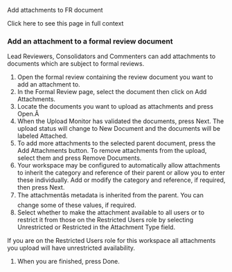 Add attachments to FR document

Click here to see this page in full context

###  Add an attachment to a formal review document

Lead Reviewers, Consolidators and Commenters can add attachments to documents
which are subject to formal reviews.

  1. Open the formal review containing the review document you want to add an attachment to. 
  2. In the Formal Review page, select the document then click on Add Attachments. 
  3. Locate the documents you want to upload as attachments and press Open.Â 
  4. When the Upload Monitor has validated the documents, press Next. The upload status will change to New Document and the documents will be labeled Attached. 
  5. To add more attachments to the selected parent document, press the Add Attachments button. To remove attachments from the upload, select them and press Remove Documents. 
  6. Your workspace may be configured to automatically allow attachments to inherit the category and reference of their parent or allow you to enter these individually. Add or modify the category and reference, if required, then press Next. 
  7. The attachmentâs metadata is inherited from the parent. You can change some of these values, if required. 
  8. Select whether to make the attachment available to all users or to restrict it from those on the Restricted Users role by selecting Unrestricted or Restricted in the Attachment Type field. 

If you are on the Restricted Users role for this workspace all attachments you
upload will have unrestricted availability.

  1. When you are finished, press Done. 


